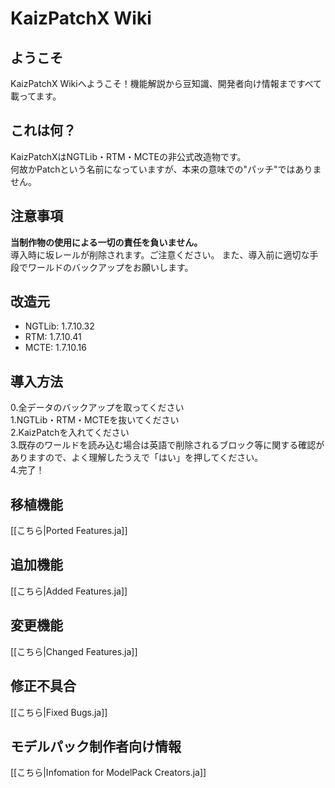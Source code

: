 # KaizPatchX Wiki
## ようこそ
KaizPatchX Wikiへようこそ！機能解説から豆知識、開発者向け情報まですべて載ってます。

## これは何？
KaizPatchXはNGTLib・RTM・MCTEの非公式改造物です。  
何故かPatchという名前になっていますが、本来の意味での"パッチ"ではありません。

## 注意事項
**当制作物の使用による一切の責任を負いません。**  
導入時に坂レールが削除されます。ご注意ください。 また、導入前に適切な手段でワールドのバックアップをお願いします。

## 改造元
- NGTLib: 1.7.10.32
- RTM: 1.7.10.41
- MCTE: 1.7.10.16

## 導入方法
0.全データのバックアップを取ってください  
1.NGTLib・RTM・MCTEを抜いてください  
2.KaizPatchを入れてください  
3.既存のワールドを読み込む場合は英語で削除されるブロック等に関する確認がありますので、よく理解したうえで「はい」を押してください。  
4.完了！  

## 移植機能
[[こちら|Ported Features.ja]]

## 追加機能
[[こちら|Added Features.ja]]

## 変更機能
[[こちら|Changed Features.ja]]

## 修正不具合
[[こちら|Fixed Bugs.ja]]

## モデルパック制作者向け情報
[[こちら|Infomation for ModelPack Creators.ja]]